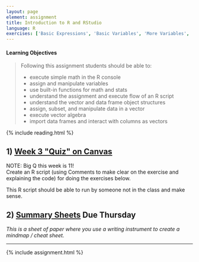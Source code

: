 ```yaml
---
layout: page
element: assignment
title: Introduction to R and RStudio
language: R
exercises: ['Basic Expressions', 'Basic Variables', 'More Variables', 'Built-in Functions', 'Modify the Code', 'Code Shuffle', 'Bird Banding', 'Shrub Volume Vectors', 'Shrub Volume Data Frame']
---
```


#### Learning Objectives

> Following this assignment students should be able to:
>
> - execute simple math in the R console
> - assign and manipulate variables
> - use built-in functions for math and stats
> - understand the assignment and execute flow of an R script
> - understand the vector and data frame object structures
> - assign, subset, and manipulate data in a vector
> - execute vector algebra
> - import data frames and interact with columns as vectors

{% include reading.html %}

## 1) [Week 3 "Quiz" on Canvas](https://canvas.uw.edu/courses/1342171/quizzes/1159691)

NOTE: Big Q this week is 11!  
Create an R script (using Comments to make clear on the exercise and explaining the code) for doing the exercises below.

This R script should be able to run by someone not in the class and make sense.


## 2) [Summary Sheets](https://canvas.uw.edu/courses/1342171/assignments/4968518) Due Thursday
_This is a sheet of paper where you use a writing instrument to create a mindmap / cheat sheet._

---

{% include assignment.html %}
